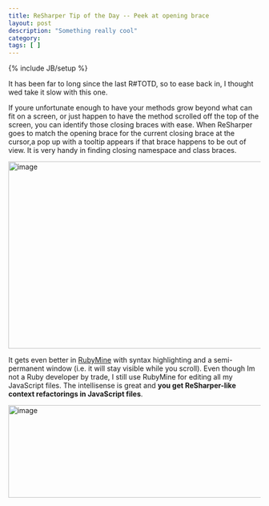 ```yaml
---
title: ReSharper Tip of the Day -- Peek at opening brace
layout: post
description: "Something really cool"
category:
tags: [ ] 
---
```

{% include JB/setup %}



It has been far to long since the last R#TOTD, so to ease back in, I thought wed take it slow with this one.

If youre unfortunate enough to have your methods grow beyond what can fit on a screen, or just happen to have the method scrolled off the top of the screen, you can identify those closing braces with ease. When ReSharper goes to match the opening brace for the current closing brace at the cursor,a pop up with a tooltip appears if that brace happens to be out of view. It is very handy in finding closing namespace and class braces.

<a href="/wp-content/uploads/2009/04/image.png"><img style="border-bottom: 0px; border-left: 0px; display: inline; border-top: 0px; border-right: 0px" title="image" src="/wp-content/uploads/2009/04/image-thumb.png" border="0" alt="image" width="700" height="374" /></a>

It gets even better in <a href="http://www.jetbrains.com/ruby/index.html">RubyMine</a> with syntax highlighting and a semi-permanent window (i.e. it will stay visible while you scroll). Even though Im not a Ruby developer by trade, I still use RubyMine for editing all my JavaScript files. The intellisense is great and <strong>you get ReSharper-like context refactorings in JavaScript files</strong>.

<a href="/wp-content/uploads/2009/04/image1.png"><img style="border-bottom: 0px; border-left: 0px; display: inline; border-top: 0px; border-right: 0px" title="image" src="/wp-content/uploads/2009/04/image-thumb1.png" border="0" alt="image" width="598" height="185" /></a>
